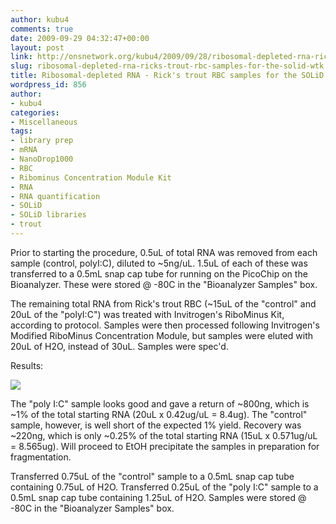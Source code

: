 ```yaml
---
author: kubu4
comments: true
date: 2009-09-29 04:32:47+00:00
layout: post
link: http://onsnetwork.org/kubu4/2009/09/28/ribosomal-depleted-rna-ricks-trout-rbc-samples-for-the-solid-wtk/
slug: ribosomal-depleted-rna-ricks-trout-rbc-samples-for-the-solid-wtk
title: Ribosomal-depleted RNA - Rick's trout RBC samples for the SOLiD WTK
wordpress_id: 856
author:
- kubu4
categories:
- Miscellaneous
tags:
- library prep
- mRNA
- NanoDrop1000
- RBC
- Ribominus Concentration Module Kit
- RNA
- RNA quantification
- SOLiD
- SOLiD libraries
- trout
---
```


Prior to starting the procedure, 0.5uL of total RNA was removed from each sample (control, polyI:C), diluted to ~5ng/uL. 1.5uL of each of these was transferred to a 0.5mL snap cap tube for running on the PicoChip on the Bioanalyzer. These were stored @ -80C in the "Bioanalyzer Samples" box.

The remaining total RNA from Rick's trout RBC (~15uL of the "control" and 20uL of the "polyI:C") was treated with Invitrogen's RiboMinus Kit, according to protocol. Samples were then processed following Invitrogen's Modified RiboMinus Concentration Module, but samples were eluted with 20uL of H2O, instead of 30uL. Samples were spec'd.

Results:

![](http://eagle.fish.washington.edu/Arabidopsis/RNA%20Spec%20Readings/20090928%20trout%20RBC%20ribo%20minus%20RNA%20SJW.jpg)

The "poly I:C" sample looks good and gave a return of ~800ng, which is ~1% of the total starting RNA (20uL x 0.42ug/uL = 8.4ug). The "control" sample, however, is well short of the expected 1% yield. Recovery was ~220ng, which is only ~0.25% of the total starting RNA (15uL x 0.571ug/uL = 8.565ug). Will proceed to EtOH precipitate the samples in preparation for fragmentation.

Transferred 0.75uL of the "control" sample to a 0.5mL snap cap tube containing 0.75uL of H2O. Transferred 0.25uL of the "poly I:C" sample to a 0.5mL snap cap tube containing 1.25uL of H2O. Samples were stored @ -80C in the "Bioanalyzer Samples" box.
